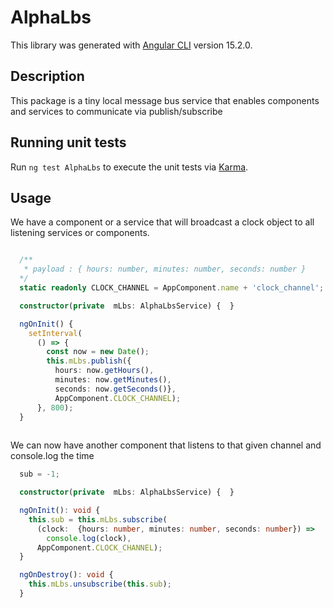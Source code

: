 # AlphaLbs

This library was generated with [Angular CLI](https://github.com/angular/angular-cli) version 15.2.0.

## Description

This package is a tiny local message bus service that enables components and services to communicate via publish/subscribe 

## Running unit tests

Run `ng test AlphaLbs` to execute the unit tests via [Karma](https://karma-runner.github.io).

## Usage

We have a component or a service that will broadcast a clock object to all listening services or components.
 
``` typescript

  /**
   * payload : { hours: number, minutes: number, seconds: number }
  */
  static readonly CLOCK_CHANNEL = AppComponent.name + 'clock_channel';

  constructor(private  mLbs: AlphaLbsService) {  }

  ngOnInit() {
    setInterval( 
      () => {
        const now = new Date();
        this.mLbs.publish({
          hours: now.getHours(), 
          minutes: now.getMinutes(), 
          seconds: now.getSeconds()}, 
          AppComponent.CLOCK_CHANNEL);
      }, 800);
  }
  
```

We can now have another component that listens to that given channel and console.log the time

```typescript
  sub = -1;

  constructor(private  mLbs: AlphaLbsService) {  }

  ngOnInit(): void {
    this.sub = this.mLbs.subscribe(
      (clock:  {hours: number, minutes: number, seconds: number}) =>
        console.log(clock),
      AppComponent.CLOCK_CHANNEL);
  }

  ngOnDestroy(): void {
    this.mLbs.unsubscribe(this.sub);
  }

```
